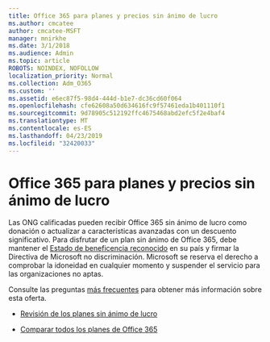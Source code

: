 ```yaml
---
title: Office 365 para planes y precios sin ánimo de lucro
ms.author: cmcatee
author: cmcatee-MSFT
manager: mnirkhe
ms.date: 3/1/2018
ms.audience: Admin
ms.topic: article
ROBOTS: NOINDEX, NOFOLLOW
localization_priority: Normal
ms.collection: Adm_O365
ms.custom: ''
ms.assetid: e6ec87f5-98d4-444d-b1e7-dc36cd60f064
ms.openlocfilehash: cfe62608a50d634616fc9f57461eda1b401110f1
ms.sourcegitcommit: 9d78905c512192ffc4675468abd2efc5f2e4baf4
ms.translationtype: MT
ms.contentlocale: es-ES
ms.lasthandoff: 04/23/2019
ms.locfileid: "32420033"
---
```

# <a name="office-365-for-nonprofit-plans-and-pricing"></a>Office 365 para planes y precios sin ánimo de lucro

Las ONG calificadas pueden recibir Office 365 sin ánimo de lucro como donación o actualizar a características avanzadas con un descuento significativo. Para disfrutar de un plan sin ánimo de Office 365, debe mantener el [Estado de beneficencia reconocido](https://go.microsoft.com/fwlink/p/?LinkID=330253) en su país y firmar la Directiva de Microsoft no discriminación. Microsoft se reserva el derecho a comprobar la idoneidad en cualquier momento y suspender el servicio para las organizaciones no aptas. 
  
Consulte las preguntas [más frecuentes](https://products.office.com/nonprofit/office-365-nonprofit) para obtener más información sobre esta oferta. 
  
- [Revisión de los planes sin ánimo de lucro](https://products.office.com/nonprofit/office-365-nonprofit-plans-and-pricing?tab=1)
    
- [Comparar todos los planes de Office 365](https://products.office.com/business/compare-more-office-365-for-business-plans)
    

